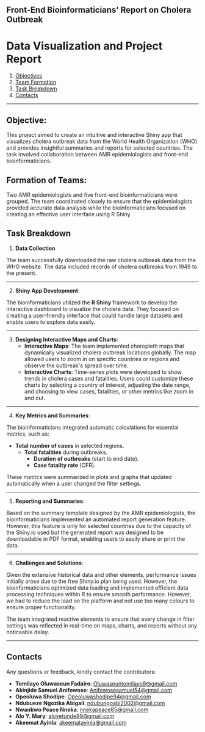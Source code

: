 ## **Front-End Bioinformaticians' Report on Cholera Outbreak**
# **Data Visualization and Project Report**

1. [Objectives](#objectives)
2. [Team Formation](#team_formation)
3. [Task Breakdown](#task_breakdown)
4. [Contacts](#contacts)

---

## **Objective:**

This project aimed to create an intuitive and interactive Shiny app that visualizes cholera outbreak data from the World Health Organization (WHO) and provides insightful summaries and reports for selected countries. The task involved collaboration between AMR epidemiologists and front-end bioinformaticians.

## **Formation of Teams:**

Two AMR epidemiologists and five front-end bioinformaticians were grouped. The team coordinated closely to ensure that the epidemiologists provided accurate data analysis while the bioinformaticians focused on creating an effective user interface using R Shiny.

## **Task Breakdown**

1. **Data Collection**

The team successfully downloaded the raw cholera outbreak data from the WHO website. The data included records of cholera outbreaks from 1949 to the present.

---

2.  **Shiny App Development**:

The bioinformaticians utilized the **R Shiny** framework to develop the interactive dashboard to visualize the cholera data. They focused on creating a user-friendly interface that could handle large datasets and enable users to explore data easily.

---

3. **Designing Interactive Maps and Charts**:  
   * **Interactive Maps**: The team implemented choropleth maps that dynamically visualized cholera outbreak locations globally. The map allowed users to zoom in on specific countries or regions and observe the outbreak's spread over time.  
   * **Interactive Charts**: Time-series plots were developed to show trends in cholera cases and fatalities. Users could customize these charts by selecting a country of interest, adjusting the date range, and choosing to view cases, fatalities, or other metrics like zoom in and out. 

---

4. **Key Metrics and Summaries**:

The bioinformaticians integrated automatic calculations for essential metrics, such as:

* **Total number of cases** in selected regions.  
  * **Total fatalities** during outbreaks.  
    * **Duration of outbreaks** (start to end date).  
    * **Case fatality rate** (CFR).

These metrics were summarized in plots and graphs that updated automatically when a user changed the filter settings.

---

5. **Reporting and Summaries**:

Based on the summary template designed by the AMR epidemiologists, the bioinformaticians implemented an automated report generation feature. However, this feature is only for selected countries due to the capacity of the Shiny.io used but the generated report was designed to be downloadable in PDF format, enabling users to easily share or print the data.

---

6. **Challenges and Solutions**:

Given the extensive historical data and other elements, performance issues initially arose due to the free Shiny.io plan being used. However, the bioinformaticians optimized data loading and implemented efficient data processing techniques within R to ensure smooth performance. However, we had to reduce the load on the platform and not use too many colours to ensure proper functionality.

The team integrated reactive elements to ensure that every change in filter settings was reflected in real-time on maps, charts, and reports without any noticeable delay.

---

## **Contacts**
Any questions or feedback, kindly contact the contributors:

- **Tomilayo Oluwaseun Fadairo**: [Oluwaseuntomilayo9@gmail.com](mailto:Oluwaseuntomilayo9@gmail.com)
- **Akinjide Samuel Anifowose**: [Anifowosesamuel54@gmail.com](mailto:Anifowosesamuel54@gmail.com)
- **Opeoluwa Shodipe**: [Opeoluwashodipe94@gmail.com](mailto:Opeoluwashodipe94@gmail.com)
- **Ndubueze Ngozika Abigail**: [ndubungoabi2002@gmail.com](mailto:ndubungoabi2002@gmail.com)
- **Nwankwo Peace Nneka**: [nnekapeace85@gmail.com](mailto:nnekapeace85@gmail.com)
- **Alo Y. Mary**: [aloyetunde99@gmail.com](mailto:aloyetunde99@gmail.com)
- **Akeemat Ayinla**: [akeematayinla@gmail.com](mailto@akeematayinla@gmail.com)


 

